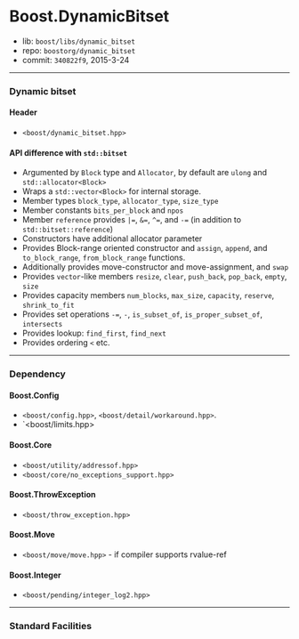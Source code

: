 # Boost.DynamicBitset

* lib: `boost/libs/dynamic_bitset`
* repo: `boostorg/dynamic_bitset`
* commit: `340822f9`, 2015-3-24

------
### Dynamic bitset

#### Header

* `<boost/dynamic_bitset.hpp>`

#### API difference with `std::bitset`

* Argumented by `Block` type and `Allocator`, by default are `ulong` and `std::allocator<Block>`
* Wraps a `std::vector<Block>` for internal storage.
* Member types `block_type`, `allocator_type`, `size_type`
* Member constants `bits_per_block` and `npos`
* Member `reference` provides `|=`, `&=`, `^=`, and `-=` (in addition to `std::bitset::reference`)
* Constructors have additional allocator parameter
* Provides Block-range oriented constructor and `assign`, `append`, and `to_block_range`, `from_block_range` functions.
* Additionally provides move-constructor and move-assignment, and `swap`
* Provides `vector`-like members `resize`, `clear`, `push_back`, `pop_back`, `empty`, `size`
* Provides capacity members `num_blocks`, `max_size`, `capacity`, `reserve`, `shrink_to_fit`
* Provides set operations `-=`, `-`, `is_subset_of`, `is_proper_subset_of`, `intersects`
* Provides lookup: `find_first`, `find_next`
* Provides ordering `<` etc.

------
### Dependency

#### Boost.Config

* `<boost/config.hpp>`, `<boost/detail/workaround.hpp>`.
* `<boost/limits.hpp>

#### Boost.Core

* `<boost/utility/addressof.hpp>`
* `<boost/core/no_exceptions_support.hpp>`

#### Boost.ThrowException

* `<boost/throw_exception.hpp>`

#### Boost.Move

* `<boost/move/move.hpp>` - if compiler supports rvalue-ref

#### Boost.Integer

* `<boost/pending/integer_log2.hpp>`

------
### Standard Facilities
